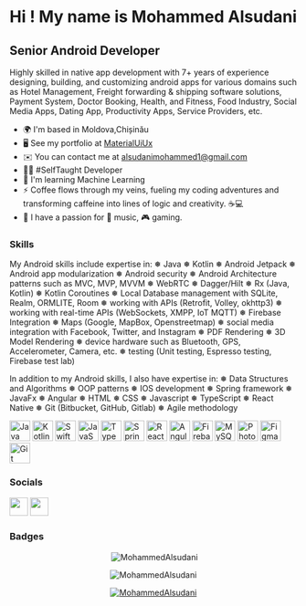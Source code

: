 <img src="https://komarev.com/ghpvc/?username=MohammedAlsudani&style=flat-square&color=blue" alt=""/>

Hi ! My name is Mohammed Alsudani
=========================================================================================================================================

Senior Android Developer
------------------------

Highly skilled in native app development with 7+ years of experience designing, building, and customizing android apps for various domains such as Hotel Management, Freight forwarding & shipping software solutions, Payment System, Doctor Booking, Health, and Fitness, Food Industry, Social Media Apps, Dating App, Productivity Apps, Service Providers, etc.

* 🌍  I'm based in Moldova,Chișinău
* 🖥️  See my portfolio at [MaterialUiUx](http://materialuiux.com/)
* ✉️  You can contact me at [alsudanimohammed1@gmail.com](mailto:alsudanimohammed1@gmail.com)
* 👨‍💻  #SelfTaught Developer
* 🧠  I'm learning Machine Learning
* ⚡  Coffee flows through my veins, fueling my coding adventures and transforming caffeine into lines of logic and creativity. ☕💻
* 🤩  I have a passion for 🎵 music, 🎮 gaming.


### Skills

My Android skills include expertise in:
❅ Java
❅ Kotlin
❅ Android Jetpack
❅ Android app modularization
❅ Android security
❅ Android Architecture patterns such as MVC, MVP, MVVM
❅ WebRTC
❅ Dagger/Hilt
❅ Rx (Java, Kotlin)
❅ Kotlin Coroutines
❅ Local Database management with SQLite, Realm, ORMLITE, Room
❅ working with APIs (Retrofit, Volley, okhttp3)
❅ working with real-time APIs (WebSockets, XMPP, IoT MQTT)
❅ Firebase Integration
❅ Maps (Google, MapBox, Openstreetmap)
❅ social media integration with Facebook, Twitter, and Instagram
❅ PDF Rendering
❅ 3D Model Rendering
❅ device hardware such as Bluetooth, GPS, Accelerometer, Camera, etc.
❅ testing (Unit testing, Espresso testing, Firebase test lab)

In addition to my Android skills, I also have expertise in:
❅ Data Structures and Algorithms
❅ OOP patterns
❅ IOS development
❅ Spring framework
❅ JavaFx
❅ Angular
❅ HTML
❅ CSS
❅ Javascript
❅ TypeScript
❅ React Native
❅ Git (Bitbucket, GitHub, Gitlab)
❅ Agile methodology

<p align="left">
<a href="https://www.oracle.com/java/" target="_blank" rel="noreferrer"><img src="https://raw.githubusercontent.com/danielcranney/readme-generator/main/public/icons/skills/java-colored.svg" width="36" height="36" alt="Java" /></a>
<a href="https://kotlinlang.org/" target="_blank" rel="noreferrer"><img src="https://raw.githubusercontent.com/danielcranney/readme-generator/main/public/icons/skills/kotlin-colored.svg" width="36" height="36" alt="Kotlin" /></a>
<a href="https://developer.apple.com/swift/" target="_blank" rel="noreferrer"><img src="https://raw.githubusercontent.com/danielcranney/readme-generator/main/public/icons/skills/swift-colored.svg" width="36" height="36" alt="Swift" /></a>
<a href="https://developer.mozilla.org/en-US/docs/Web/JavaScript" target="_blank" rel="noreferrer"><img src="https://raw.githubusercontent.com/danielcranney/readme-generator/main/public/icons/skills/javascript-colored.svg" width="36" height="36" alt="JavaScript" /></a>
<a href="https://www.typescriptlang.org/" target="_blank" rel="noreferrer"><img src="https://raw.githubusercontent.com/danielcranney/readme-generator/main/public/icons/skills/typescript-colored.svg" width="36" height="36" alt="TypeScript" /></a>
<a href="https://spring.io/" target="_blank" rel="noreferrer"><img src="https://user-images.githubusercontent.com/51391473/113920973-14da8880-97ab-11eb-8223-ffa85d487831.png" width="36" height="36" alt="Spring" /></a>
<a href="https://reactjs.org/" target="_blank" rel="noreferrer"><img src="https://raw.githubusercontent.com/danielcranney/readme-generator/main/public/icons/skills/react-colored.svg" width="36" height="36" alt="React" /></a>
<a href="https://angular.io/" target="_blank" rel="noreferrer"><img src="https://raw.githubusercontent.com/danielcranney/readme-generator/main/public/icons/skills/angularjs-colored.svg" width="36" height="36" alt="Angular" /></a>
<a href="https://firebase.google.com/" target="_blank" rel="noreferrer"><img src="https://raw.githubusercontent.com/danielcranney/readme-generator/main/public/icons/skills/firebase-colored.svg" width="36" height="36" alt="Firebase" /></a>
<a href="https://www.mysql.com/" target="_blank" rel="noreferrer"><img src="https://raw.githubusercontent.com/danielcranney/readme-generator/main/public/icons/skills/mysql-colored.svg" width="36" height="36" alt="MySQL" /></a>
<a href="https://www.adobe.com/uk/products/photoshop.html" target="_blank" rel="noreferrer"><img src="https://raw.githubusercontent.com/danielcranney/readme-generator/main/public/icons/skills/photoshop-colored.svg" width="36" height="36" alt="Photoshop" /></a>
<a href="https://www.figma.com/" target="_blank" rel="noreferrer"><img src="https://raw.githubusercontent.com/danielcranney/readme-generator/main/public/icons/skills/figma-colored.svg" width="36" height="36" alt="Figma" /></a>
<a href="https://git-scm.com/" target="_blank" rel="noreferrer"><img src="https://raw.githubusercontent.com/danielcranney/readme-generator/main/public/icons/skills/git-colored.svg" width="36" height="36" alt="Git" /></a>
</p>

### Socials

<p align="left"> <a href="https://www.github.com/MohammedAlsudani" target="_blank" rel="noreferrer"><img src="https://raw.githubusercontent.com/danielcranney/readme-generator/main/public/icons/socials/github.svg" width="32" height="32" /></a> <a href="https://www.linkedin.com/in/mohammed-alsudani-259a28152" target="_blank" rel="noreferrer"><img src="https://raw.githubusercontent.com/danielcranney/readme-generator/main/public/icons/socials/linkedin.svg" width="32" height="32" /></a></p>

### Badges

<p align="center">&nbsp;<img align="center" src="https://github-readme-stats.vercel.app/api?username=MohammedAlsudani&show_icons=true&locale=en" alt="MohammedAlsudani" /></p>
<p align="center"><img align="center" src="https://github-readme-stats.vercel.app/api/top-langs?username=MohammedAlsudani&show_icons=true&locale=en&layout=compact" alt="MohammedAlsudani" /></p>
<p align="center"> <a href="https://github.com/ryo-ma/github-profile-trophy"><img src="https://github-profile-trophy.vercel.app/?username=MohammedAlsudani" alt="MohammedAlsudani" /></a> </p>
